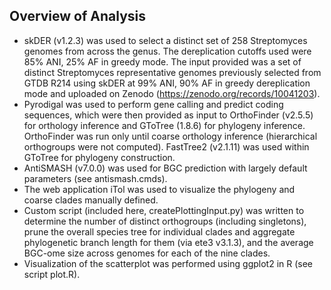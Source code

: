 ## Overview of Analysis

- skDER (v1.2.3) was used to select a distinct set of 258 Streptomyces genomes from across the genus. The dereplication cutoffs used were 85% ANI, 25% AF in greedy mode. The input provided was a set of distinct Streptomyces representative genomes previously selected from GTDB R214 using skDER at 99% ANI, 90% AF in greedy dereplication mode and uploaded on Zenodo (https://zenodo.org/records/10041203).
- Pyrodigal was used to perform gene calling and predict coding sequences, which were then provided as input to OrthoFinder (v2.5.5) for orthology inference and GToTree (1.8.6) for phylogeny inference. OrthoFinder was run only until coarse orthology inference (hierarchical orthogroups were not computed). FastTree2 (v2.1.11) was used within GToTree for phylogeny construction.
- AntiSMASH (v7.0.0) was used for BGC prediction with largely default parameters (see antismash.cmds). 
- The web application iTol was used to visualize the phylogeny and coarse clades manually defined.
- Custom script (included here, createPlottingInput.py) was written to determine the number of distinct orthogroups (including singletons), prune the overall species tree for individual clades and aggregate phylogenetic branch length for them (via ete3 v3.1.3), and the average BGC-ome size across genomes for each of the nine clades.
- Visualization of the scatterplot was performed using ggplot2 in R (see script plot.R).
